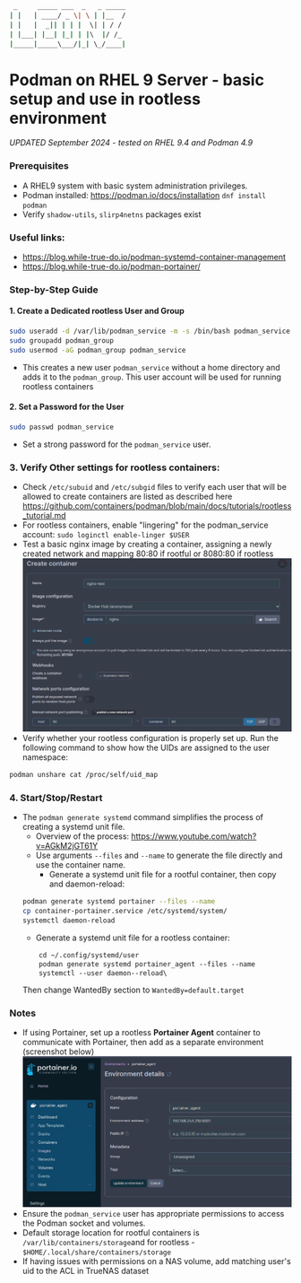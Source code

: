 ```sh
 _     _____ ___  _   _ _____
| |   | ____/ _ \| \ | |__  /
| |   |  _|| | | |  \| | / / 
| |___| |__| |_| | |\  |/ /_ 
|_____|_____\___/|_| \_/____|
```

# Podman on RHEL 9 Server - basic setup and use in rootless environment

_UPDATED September 2024 - tested on RHEL 9.4 and Podman 4.9_

### Prerequisites
* A RHEL9 system with basic system administration privileges.
* Podman installed: 
	https://podman.io/docs/installation
	`dnf install podman`
* Verify `shadow-utils`, `slirp4netns` packages exist

### Useful links:  
- https://blog.while-true-do.io/podman-systemd-container-management
- https://blog.while-true-do.io/podman-portainer/

### Step-by-Step Guide

#### 1. Create a Dedicated rootless User and Group  
```bash
sudo useradd -d /var/lib/podman_service -m -s /bin/bash podman_service
sudo groupadd podman_group
sudo usermod -aG podman_group podman_service
```
* This creates a new user `podman_service` without a home directory and adds it to the `podman_group`. This user account will be used for running rootless containers

#### 2. Set a Password for the User
```bash
sudo passwd podman_service
```
* Set a strong password for the `podman_service` user.

### 3. Verify Other settings for rootless containers:
- Check `/etc/subuid` and `/etc/subgid` files to verify each user that will be allowed to create containers are listed as described here https://github.com/containers/podman/blob/main/docs/tutorials/rootless_tutorial.md
- For rootless containers, enable "lingering" for the podman_service account: `sudo loginctl enable-linger $USER`
- Test a basic nginx image by creating a container, assigning a newly created network and mapping 80:80 if rootful or 8080:80 if rootless
![IMG](portainer_test.png?raw=true)
- Verify whether your rootless configuration is properly set up. Run the following command to show how the UIDs are assigned to the user namespace:

```bash
podman unshare cat /proc/self/uid_map
```

### 4. Start/Stop/Restart
* The `podman generate systemd` command simplifies the process of creating a systemd unit file.
	- Overview of the process: https://www.youtube.com/watch?v=AGkM2jGT61Y
	- Use arguments `--files` and `--name` to generate the file directly and use the container name.
		- Generate a systemd unit file for a rootful container, then copy and daemon-reload: 
	```bash
	podman generate systemd portainer --files --name
	cp container-portainer.service /etc/systemd/system/
	systemctl daemon-reload
	```
	- Generate a systemd unit file for a rootless container:
	```
    	cd ~/.config/systemd/user
     	podman generate systemd portainer_agent --files --name
    	systemctl --user daemon--reload\
	```
	Then change WantedBy section to `WantedBy=default.target`
	
### Notes

* If using Portainer, set up a rootless **Portainer Agent** container to communicate with Portainer, then add as a separate environment (screenshot below) ![](assets/screenshot-20240908-123608.png)
* Ensure the `podman_service` user has appropriate permissions to access the Podman socket and volumes.
* Default storage location for rootful containers is `/var/lib/containers/storage`and for rootless - `$HOME/.local/share/containers/storage`
* If having issues with permissions on a NAS volume, add matching user's uid to the ACL in TrueNAS dataset

